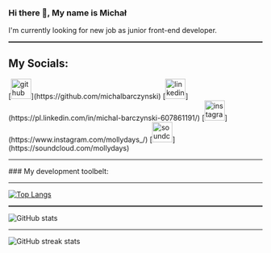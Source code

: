 ### Hi there 👋, My name is Michał
I'm currently looking for new job as junior front-end developer.

<hr style="height: 0.1em;">
<h2>My Socials:</h2>
[<img src='https://cdn.jsdelivr.net/npm/simple-icons@3.0.1/icons/github.svg' alt='github' height='40'>](https://github.com/michalbarczynski)  [<img src='https://cdn.jsdelivr.net/npm/simple-icons@3.0.1/icons/linkedin.svg' alt='linkedin' height='40'>](https://pl.linkedin.com/in/michal-barczynski-607861191/)  [<img src='https://cdn.jsdelivr.net/npm/simple-icons@3.0.1/icons/instagram.svg' alt='instagram' height='40'>](https://www.instagram.com/mollydays_/)  [<img src='https://cdn.jsdelivr.net/npm/simple-icons@3.0.1/icons/soundcloud.svg' alt='soundcloud' height='40'>](https://soundcloud.com/mollydays) 

<hr style="height: 0.1em;">
### My development toolbelt:

<hr style="height: 0.1em;">

[![Top Langs](https://github-readme-stats.vercel.app/api/top-langs/?username=michalbarczynski)](https://github.com/anuraghazra/github-readme-stats)

<hr style="height: 0.1em;">

![GitHub stats](https://github-readme-stats.vercel.app/api?username=michalbarczynski&show_icons=true)  

<hr style="height: 0.1em;">

![GitHub streak stats](https://streak-stats.demolab.com/?user=michalbarczynski)  


<!--
**michalbarczynski/michalbarczynski** is a ✨ _special_ ✨ repository because its `README.md` (this file) appears on your GitHub profile.

Here are some ideas to get you started:

- 🔭 I’m currently working on ...
- 🌱 I’m currently learning ...
- 👯 I’m looking to collaborate on ...
- 🤔 I’m looking for help with ...
- 💬 Ask me about ...
- 📫 How to reach me: ...
- 😄 Pronouns: ...
- ⚡ Fun fact: ...
-->

